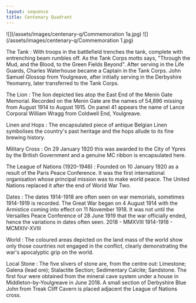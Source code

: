 ```yaml
---
layout: sequence
title: Centenary Quadrant
---
```


![](/assets/images/centenary-q/Commemoration 1a.jpg)
![](/assets/images/centenary-q/Commemoration 1.jpg)



The Tank
: With troops in the battlefield trenches the tank, complete with entrenching beam rumbles off. As the Tank Corps motto says, "Through the Mud, and the Blood, to the Green Fields Beyond". 
After serving in the Life Guards, Charles Waterhouse became a Captain in the Tank Corps. 
John Samuel Glossop from Youlgreave, after initially serving in the Derbyshire Yeomanry, later transferred to the Tank Corps.

The Lion
: The lion depicted lies atop the East End of the Menin Gate Memorial. Recorded on the Menin Gate are the names of 54,896 missing from August 1914 to August 1915. On panel 41 appears the name of Lance Corporal William Wragg from Coldwell End, Youlgreave.

Linen and Hops
: The encapsulated piece of antique Belgian Linen symbolises the country's past heritage and the hops allude to its fine brewing history.

Military Cross
: On 29 January 1920 this was awarded to the City of Ypres by the British Government and a genuine MC ribbon is encapsulated here.

The League of Nations (1920-1946)
: Founded on 10 January 1920 as a result of the Paris Peace Conference. It was the first international organisation whose principal mission was to make world peace. The United Nations replaced it after the end of World War Two.

Dates
: The dates 1914-1918 are often seen on war memorials, sometimes 1914-1919 is recorded. The Great War began on 4 August 1914 with the Armistice coming into effect on 11 November 1918. It was not until the Versailles Peace Conference of 28 June 1919 that the war officially ended, hence the variations in dates often seen.
2018 - MMXVIII
1914-1918 - MCMXIV-XVIII

World
: The coloured areas depicted on the land mass of the world show only those countries not engaged in the conflict, clearly demonstrating the war's apocalyptic grip on the world.

Local Stone
: The five slivers of stone are, from the centre out: Limestone; Galena (lead ore); Stalactite Section; Sedimentary Calcite; Sandstone.
The first four were obtained from the mineral cave system under a house in Middleton-by-Youlgreave in June 2018.
A small section of Derbyshire Blue John from Treak Cliff Cavern is placed adjacent the League of Nations cross.
